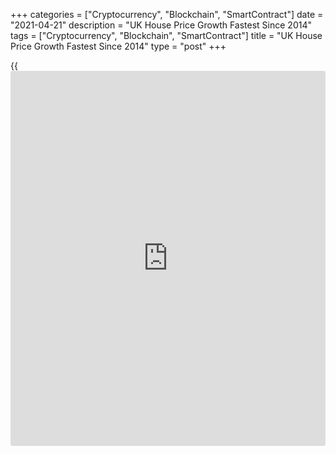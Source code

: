 +++
categories = ["Cryptocurrency", "Blockchain", "SmartContract"]
date = "2021-04-21"
description = "UK House Price Growth Fastest Since 2014"
tags = ["Cryptocurrency", "Blockchain", "SmartContract"]
title = "UK House Price Growth Fastest Since 2014"
type = "post"
+++

{{<iframe id="large-banner" src="https://www.bounty.group/#slide=5.0" width="100%" height="600" scrolling="no" style="border: 0px solid rgb(216, 221, 230); border-radius: 3px;">}}

UK house prices increased at the fastest pace in more than six years in
February as the pandemic has forced buyers to reassess their housing
preferences, the Office for National Statistics reported Wednesday.

Average house prices grew 8.6 percent year-on-year in February, faster
than the 8 percent increase in January. This was the fastest growth
since October 2014.

The average house price was GBP 250,000 in February, which was GBP
20,000 higher than in February 2020.

On a seasonally adjusted basis, house prices increased 0.5 percent on
month, following a rise of 0.8 percent in the previous month.

For comments and feedback [contact](https://www.playgroundfx.com/contact/): editorial@rtt[news](https://www.letsplayfx.com/blog/forex-news-website/).com

[Economic News][1]

 **What parts of the world are seeing the best (and worst) economic
performances lately? Click[here][2] to check out our [Econ Scorecard][2]
and find out! See up-to-the-moment [ranking](https://www.playgroundfx.com/blog/crypto-exchange-ranking/)s for the best and worst
performers in [GDP][3], [unemployment rate][4], [inflation][2] and much
more.**

   1. www.rtt[news](https://www.letsplayfx.com/blog/forex-news-website/).com/Content/EconomicNews.aspx
   2. www.rtt[news](https://www.letsplayfx.com/blog/forex-news-website/).com/economic-scorecard/world-rank/CPI/highest-performance.aspx
   3. www.rtt[news](https://www.letsplayfx.com/blog/forex-news-website/).com/economic-scorecard/world-rank/GDP/highest-performance.aspx
   4. www.rtt[news](https://www.letsplayfx.com/blog/forex-news-website/).com/economic-scorecard/world-rank/unemployment-rate/lowest-performance.aspx
